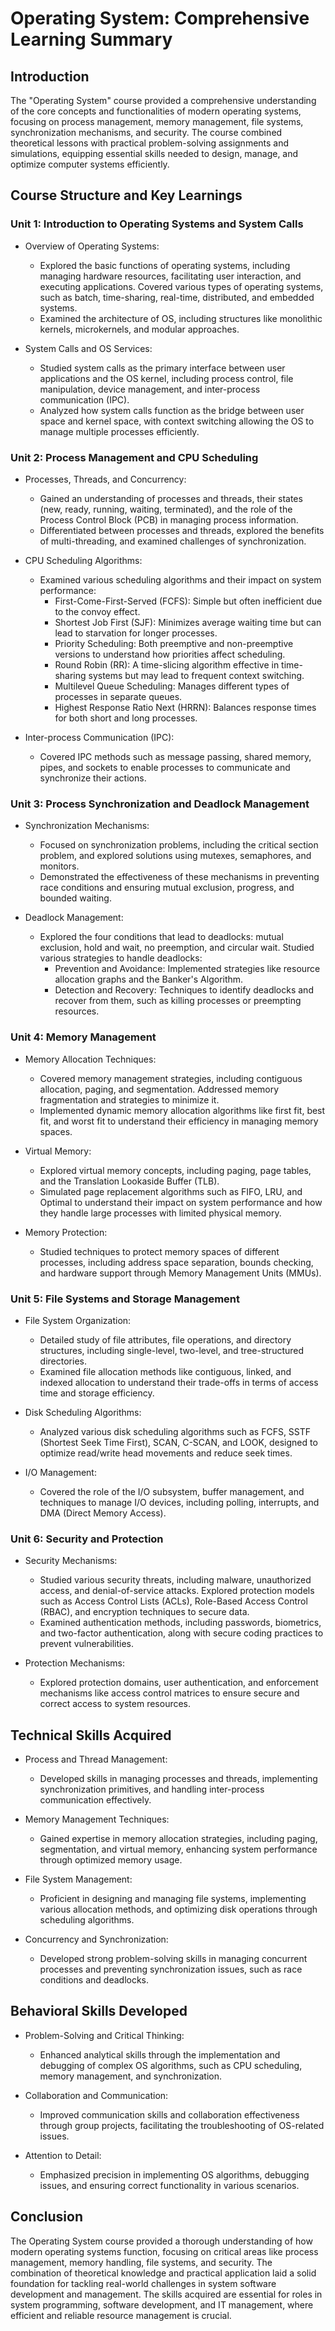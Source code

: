 # Operating System: Comprehensive Learning Summary
## Introduction
The "Operating System" course provided a comprehensive understanding of the core concepts and functionalities of modern operating systems, focusing on process management, memory management, file systems, synchronization mechanisms, and security. The course combined theoretical lessons with practical problem-solving assignments and simulations, equipping essential skills needed to design, manage, and optimize computer systems efficiently.

## Course Structure and Key Learnings
### Unit 1: Introduction to Operating Systems and System Calls
- Overview of Operating Systems:
  - Explored the basic functions of operating systems, including managing hardware resources, facilitating user interaction, and executing applications. Covered various types of operating systems, such as batch, time-sharing, real-time, distributed, and embedded systems.
  - Examined the architecture of OS, including structures like monolithic kernels, microkernels, and modular approaches.

- System Calls and OS Services:
  - Studied system calls as the primary interface between user applications and the OS kernel, including process control, file manipulation, device management, and inter-process communication (IPC).
  - Analyzed how system calls function as the bridge between user space and kernel space, with context switching allowing the OS to manage multiple processes efficiently.

### Unit 2: Process Management and CPU Scheduling
- Processes, Threads, and Concurrency:
  - Gained an understanding of processes and threads, their states (new, ready, running, waiting, terminated), and the role of the Process Control Block (PCB) in managing process information.
  - Differentiated between processes and threads, explored the benefits of multi-threading, and examined challenges of synchronization.

- CPU Scheduling Algorithms:
  - Examined various scheduling algorithms and their impact on system performance:
    - First-Come-First-Served (FCFS): Simple but often inefficient due to the convoy effect.
    - Shortest Job First (SJF): Minimizes average waiting time but can lead to starvation for longer processes.
    - Priority Scheduling: Both preemptive and non-preemptive versions to understand how priorities affect scheduling.
    - Round Robin (RR): A time-slicing algorithm effective in time-sharing systems but may lead to frequent context switching.
    - Multilevel Queue Scheduling: Manages different types of processes in separate queues.
    - Highest Response Ratio Next (HRRN): Balances response times for both short and long processes.

- Inter-process Communication (IPC):
  - Covered IPC methods such as message passing, shared memory, pipes, and sockets to enable processes to communicate and synchronize their actions.

### Unit 3: Process Synchronization and Deadlock Management
- Synchronization Mechanisms:
  - Focused on synchronization problems, including the critical section problem, and explored solutions using mutexes, semaphores, and monitors.
  - Demonstrated the effectiveness of these mechanisms in preventing race conditions and ensuring mutual exclusion, progress, and bounded waiting.

- Deadlock Management:
  - Explored the four conditions that lead to deadlocks: mutual exclusion, hold and wait, no preemption, and circular wait. Studied various strategies to handle deadlocks:
    - Prevention and Avoidance: Implemented strategies like resource allocation graphs and the Banker's Algorithm.
    - Detection and Recovery: Techniques to identify deadlocks and recover from them, such as killing processes or preempting resources.

### Unit 4: Memory Management
- Memory Allocation Techniques:
  - Covered memory management strategies, including contiguous allocation, paging, and segmentation. Addressed memory fragmentation and strategies to minimize it.
  - Implemented dynamic memory allocation algorithms like first fit, best fit, and worst fit to understand their efficiency in managing memory spaces.

- Virtual Memory:
  - Explored virtual memory concepts, including paging, page tables, and the Translation Lookaside Buffer (TLB).
  - Simulated page replacement algorithms such as FIFO, LRU, and Optimal to understand their impact on system performance and how they handle large processes with limited physical memory.

- Memory Protection:
  - Studied techniques to protect memory spaces of different processes, including address space separation, bounds checking, and hardware support through Memory Management Units (MMUs).

### Unit 5: File Systems and Storage Management
- File System Organization:
  - Detailed study of file attributes, file operations, and directory structures, including single-level, two-level, and tree-structured directories.
  - Examined file allocation methods like contiguous, linked, and indexed allocation to understand their trade-offs in terms of access time and storage efficiency.

- Disk Scheduling Algorithms:
  - Analyzed various disk scheduling algorithms such as FCFS, SSTF (Shortest Seek Time First), SCAN, C-SCAN, and LOOK, designed to optimize read/write head movements and reduce seek times.

- I/O Management:
  - Covered the role of the I/O subsystem, buffer management, and techniques to manage I/O devices, including polling, interrupts, and DMA (Direct Memory Access).

### Unit 6: Security and Protection
- Security Mechanisms:
  - Studied various security threats, including malware, unauthorized access, and denial-of-service attacks. Explored protection models such as Access Control Lists (ACLs), Role-Based Access Control (RBAC), and encryption techniques to secure data.
  - Examined authentication methods, including passwords, biometrics, and two-factor authentication, along with secure coding practices to prevent vulnerabilities.

- Protection Mechanisms:
  - Explored protection domains, user authentication, and enforcement mechanisms like access control matrices to ensure secure and correct access to system resources.

## Technical Skills Acquired
- Process and Thread Management:
  - Developed skills in managing processes and threads, implementing synchronization primitives, and handling inter-process communication effectively.

- Memory Management Techniques:
  - Gained expertise in memory allocation strategies, including paging, segmentation, and virtual memory, enhancing system performance through optimized memory usage.

- File System Management:
  - Proficient in designing and managing file systems, implementing various allocation methods, and optimizing disk operations through scheduling algorithms.

- Concurrency and Synchronization:
  - Developed strong problem-solving skills in managing concurrent processes and preventing synchronization issues, such as race conditions and deadlocks.

## Behavioral Skills Developed
- Problem-Solving and Critical Thinking:
  - Enhanced analytical skills through the implementation and debugging of complex OS algorithms, such as CPU scheduling, memory management, and synchronization.

- Collaboration and Communication:
  - Improved communication skills and collaboration effectiveness through group projects, facilitating the troubleshooting of OS-related issues.

- Attention to Detail:
  - Emphasized precision in implementing OS algorithms, debugging issues, and ensuring correct functionality in various scenarios.

## Conclusion
The Operating System course provided a thorough understanding of how modern operating systems function, focusing on critical areas like process management, memory handling, file systems, and security. The combination of theoretical knowledge and practical application laid a solid foundation for tackling real-world challenges in system software development and management. The skills acquired are essential for roles in system programming, software development, and IT management, where efficient and reliable resource management is crucial.
